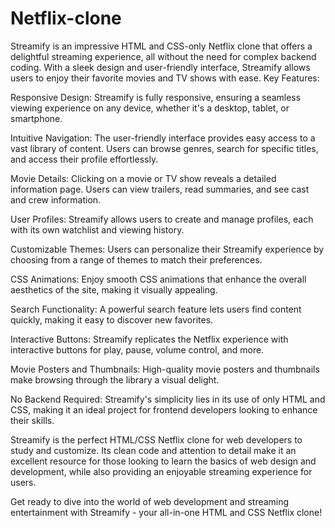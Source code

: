 # Netflix-clone
Streamify is an impressive HTML and CSS-only Netflix clone that offers a delightful streaming experience, all without the need for complex backend coding. With a sleek design and user-friendly interface, Streamify allows users to enjoy their favorite movies and TV shows with ease.
Key Features:

Responsive Design: Streamify is fully responsive, ensuring a seamless viewing experience on any device, whether it's a desktop, tablet, or smartphone.

Intuitive Navigation: The user-friendly interface provides easy access to a vast library of content. Users can browse genres, search for specific titles, and access their profile effortlessly.

Movie Details: Clicking on a movie or TV show reveals a detailed information page. Users can view trailers, read summaries, and see cast and crew information.

User Profiles: Streamify allows users to create and manage profiles, each with its own watchlist and viewing history.

Customizable Themes: Users can personalize their Streamify experience by choosing from a range of themes to match their preferences.

CSS Animations: Enjoy smooth CSS animations that enhance the overall aesthetics of the site, making it visually appealing.

Search Functionality: A powerful search feature lets users find content quickly, making it easy to discover new favorites.

Interactive Buttons: Streamify replicates the Netflix experience with interactive buttons for play, pause, volume control, and more.

Movie Posters and Thumbnails: High-quality movie posters and thumbnails make browsing through the library a visual delight.

No Backend Required: Streamify's simplicity lies in its use of only HTML and CSS, making it an ideal project for frontend developers looking to enhance their skills.

Streamify is the perfect HTML/CSS Netflix clone for web developers to study and customize. Its clean code and attention to detail make it an excellent resource for those looking to learn the basics of web design and development, while also providing an enjoyable streaming experience for users.

Get ready to dive into the world of web development and streaming entertainment with Streamify - your all-in-one HTML and CSS Netflix clone!
